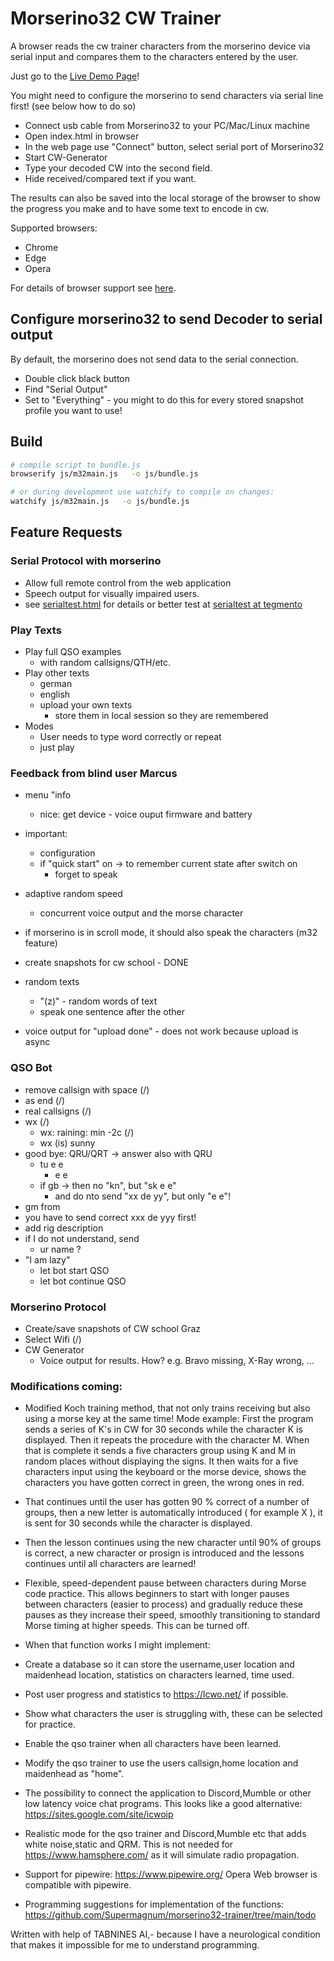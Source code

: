 # Morserino32 CW Trainer

A browser reads the cw trainer characters from the morserino device via serial input and compares them to the characters entered by the user.

Just go to the [Live Demo Page](https://tegmento.org)!

You might need to configure the morserino to send characters via serial line first! (see below how to do so)

* Connect usb cable from Morserino32 to your PC/Mac/Linux machine
* Open index.html in browser
* In the web page use "Connect" button, select serial port of Morserino32
* Start CW-Generator
* Type your decoded CW into the second field.
* Hide received/compared text if you want.

The results can also be saved into the local storage of the browser to show the progress you make and to have some text to encode in cw.

Supported browsers:
* Chrome
* Edge
* Opera

For details of browser support see [here](https://developer.mozilla.org/en-US/docs/Web/API/Navigator/serial).

## Configure morserino32 to send Decoder to serial output

By default, the morserino does not send data to the serial connection.

* Double click black button
* Find "Serial Output"
* Set to "Everything" - you might to do this for every stored snapshot profile you want to use!

## Build

```bash
# compile script to bundle.js
browserify js/m32main.js   -o js/bundle.js

# or during development use watchify to compile on changes:
watchify js/m32main.js   -o js/bundle.js
```

## Feature Requests

### Serial Protocol with morserino

* Allow full remote control from the web application
* Speech output for visually impaired users.
* see [serialtest.html](serialtest.html) for details or better test at [serialtest at tegmento](//tegmento.org/serialtest.html)

### Play Texts

* Play full QSO examples
  * with random callsigns/QTH/etc.
* Play other texts
  * german
  * english
  * upload your own texts
    * store them in local session so they are remembered
* Modes
  * User needs to type word correctly or repeat
  * just play

### Feedback from blind user Marcus

* menu "info
  * nice: get device - voice ouput firmware and battery
* important:
  * configuration
  * if "quick start" on -> to remember current state after switch on
    * forget to speak
* adaptive random speed
  * concurrent voice output and the morse character
* if morserino is in scroll mode, it should also speak the characters (m32 feature)
* create snapshots for cw school - DONE
* random texts
  * "(z)" - random words of text
  * speak one sentence after the other

* voice output for "upload done" - does not work because upload is async

### QSO Bot

* remove callsign with space (/)
* <bk> as end (/)
* real callsigns (/)
* wx (/)
  * wx: raining: min -2c (/)
  * wx (is) sunny
* good bye: QRU/QRT -> answer also with QRU
  * tu e e 
    * e e
  * if gb -> then no "kn", but "sk e e"
    * and do nto send "xx de yy", but only "e e"!
* gm <call> from <qth>
* you have to send correct xxx de yyy first!
* add rig description
* if I do not understand, send
  * ur name ?
* "I am lazy"
  * let bot start QSO
  * let bot continue QSO

### Morserino Protocol

* Create/save snapshots of CW school Graz
* Select Wifi  (/)
* CW Generator
  * Voice output for results. How? e.g. Bravo missing, X-Ray wrong, ...

 ### Modifications coming:

* Modified Koch training method, that not only trains receiving but also using a morse key at the same time!
Mode example: First the program sends a series of K's in CW for 30 seconds while the character K is displayed. 
Then it repeats the procedure with the character M. When that is complete it sends a five characters group using K and M in random places without displaying the signs. It then waits for a five characters input using the keyboard or the morse device, shows the characters you have gotten correct in green, the wrong ones in red.

* That continues until the user has gotten 90 % correct of a number of groups, then a new letter is automatically  introduced ( for example X ), it is sent for 30 seconds while the character is displayed.
* Then the lesson continues using the new character until 90% of groups is correct, a new character or prosign is introduced and the lessons continues until all characters are learned!

* Flexible, speed-dependent pause between characters during Morse code practice. This allows beginners to start with longer pauses between characters (easier to process) and gradually reduce these pauses as they increase their speed, smoothly transitioning to standard Morse timing at higher speeds. This can be turned off.

* When that function works I might implement:
* Create a database so it can store the username,user location and maidenhead location, statistics on characters learned, time used.
* Post user progress and statistics to https://lcwo.net/ if possible.
* Show what characters the user is struggling with, these can be selected for practice.
* Enable the qso trainer when all characters have been learned.
* Modify the qso trainer to use the users callsign,home location and maidenhead as "home".
* The possibility to connect the application to Discord,Mumble or other low latency voice chat programs.
This looks like a good alternative:
https://sites.google.com/site/icwoip
* Realistic mode for the qso trainer and Discord,Mumble etc that adds white noise,static and QRM. This is not needed for 
https://www.hamsphere.com/
as it will simulate radio propagation.

* Support for pipewire:
https://www.pipewire.org/
Opera Web browser is compatible with pipewire.

* Programming suggestions for implementation of the functions:
https://github.com/Supermagnum/morserino32-trainer/tree/main/todo

Written with help of TABNINES AI,- because I have a neurological condition that makes it impossible for me to understand programming.
 

